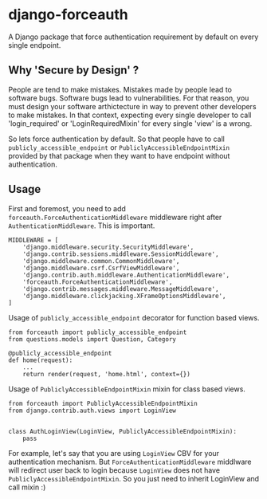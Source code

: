 # django-forceauth
A Django package that force authentication requirement by default on every single endpoint. 

## Why 'Secure by Design' ?
People are tend to make mistakes. Mistakes made by people lead to software bugs. Software bugs lead to vulnerabilities. For that reason, you must design your software arthictecture in way to prevent other developers to make mistakes. In that context, expecting every single developer to call 'login_required' or 'LoginRequiredMixin' for every single 'view' is a wrong.

So lets force authentication by default. So that people have to call `publicly_accessible_endpoint` or `PubliclyAccessibleEndpointMixin` provided by that package when they want to have endpoint without authentication.



## Usage
First and foremost, you need to add `forceauth.ForceAuthenticationMiddleware` middleware right after `AuthenticationMiddleware`. This is important.

```
MIDDLEWARE = [
    'django.middleware.security.SecurityMiddleware',
    'django.contrib.sessions.middleware.SessionMiddleware',
    'django.middleware.common.CommonMiddleware',
    'django.middleware.csrf.CsrfViewMiddleware',
    'django.contrib.auth.middleware.AuthenticationMiddleware',
    'forceauth.ForceAuthenticationMiddleware',
    'django.contrib.messages.middleware.MessageMiddleware',
    'django.middleware.clickjacking.XFrameOptionsMiddleware',
]
```

Usage of `publicly_accessible_endpoint` decorator for function based views.

```
from forceauth import publicly_accessible_endpoint
from questions.models import Question, Category

@publicly_accessible_endpoint
def home(request):
    ...
    return render(request, 'home.html', context={})

```

Usage of `PubliclyAccessibleEndpointMixin` mixin for class based views. 

```
from forceauth import PubliclyAccessibleEndpointMixin
from django.contrib.auth.views import LoginView


class AuthLoginView(LoginView, PubliclyAccessibleEndpointMixin):
    pass
```

For example, let's say that you are using `LoginView` CBV for your authentication mechanism. But `ForceAuthenticationMiddleware` middlware will redirect user back to login because `LoginView` does not have `PubliclyAccessibleEndpointMixin`. So you just need to inherit LoginView and call mixin :)
